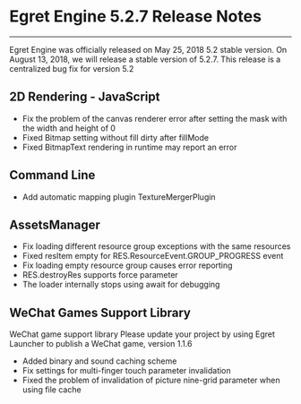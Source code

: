 # Egret Engine 5.2.7 Release Notes


---


Egret Engine was officially released on May 25, 2018 5.2 stable version. On August 13, 2018, we will release a stable version of 5.2.7. This release is a centralized bug fix for version 5.2


## 2D Rendering - JavaScript

* Fix the problem of the canvas renderer error after setting the mask with the width and height of 0
* Fixed Bitmap setting without fill dirty after fillMode
* Fixed BitmapText rendering in runtime may report an error

## Command Line

* Add automatic mapping plugin TextureMergerPlugin

## AssetsManager

* Fix loading different resource group exceptions with the same resources
* Fixed resItem empty for RES.ResourceEvent.GROUP_PROGRESS event
* Fix loading empty resource group causes error reporting
* RES.destroyRes supports force parameter
* The loader internally stops using await for debugging

## WeChat Games Support Library

WeChat game support library Please update your project by using Egret Launcher to publish a WeChat game, version 1.1.6

* Added binary and sound caching scheme
* Fix settings for multi-finger touch parameter invalidation
* Fixed the problem of invalidation of picture nine-grid parameter when using file cache